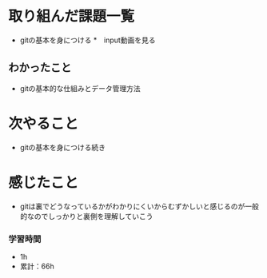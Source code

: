 # 取り組んだ課題一覧
- gitの基本を身につける
  *　input動画を見る

## わかったこと
- gitの基本的な仕組みとデータ管理方法

# 次やること
- gitの基本を身につける続き

# 感じたこと
- gitは裏でどうなっているかがわかりにくいからむずかしいと感じるのが一般的なのでしっかりと裏側を理解していこう

### 学習時間
- 1h
- 累計：66h
